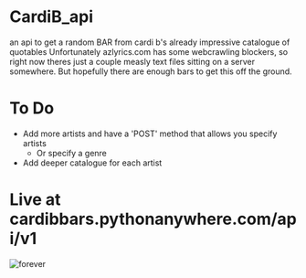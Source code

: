 # CardiB_api
an api to get a random BAR from cardi b's already impressive catalogue of quotables
Unfortunately azlyrics.com has some webcrawling blockers, so right now theres just a couple measly text files sitting on a server somewhere. But hopefully there are enough bars to get this off the ground.

# To Do
- Add more artists and have a 'POST' method that allows you specify artists
    - Or specify a genre
- Add deeper catalogue for each artist

# Live at cardibbars.pythonanywhere.com/api/v1 

![forever](https://media.giphy.com/media/xjpTMrRIkYTqU/giphy.gif)
